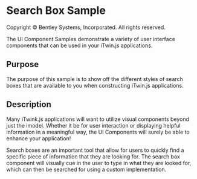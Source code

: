# Search Box Sample

Copyright © Bentley Systems, Incorporated. All rights reserved.

The UI Component Samples demonstrate a variety of user interface components that can be used in your iTwin.js applications.

## Purpose

The purpose of this sample is to show off the different styles of search boxes that are available to you when constructing iTwin.js applications.

## Description

Many iTwink.js applications will want to utilize visual components beyond just the imodel. Whether it be for user interaction or displaying helpful information in a meaningful way, the UI Components will surely be able to enhance your application!

Search boxes are an important tool that allow for users to quickly find a specific piece of information that they are looking for. The search box component will visually cue in the user to type in what they are looked for, which can then be searched for using a custom implementation.
